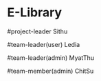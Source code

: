 # E-Library

#project-leader Sithu

#team-leader(user) Ledia

#team-leader(admin) MyatThu

#team-member(admin) ChitSu
